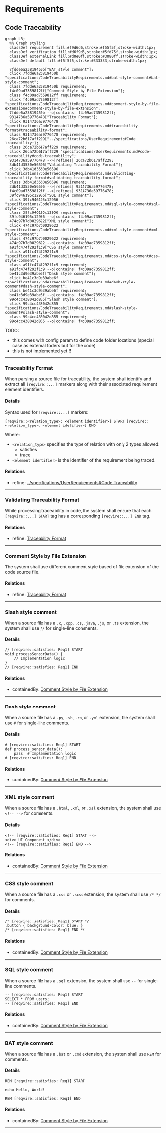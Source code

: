 # Requirements

## Code Traecability
```mermaid
graph LR;
  %% Graph styling
  classDef requirement fill:#f9d6d6,stroke:#f55f5f,stroke-width:1px;
  classDef verification fill:#d6f9d6,stroke:#5fd75f,stroke-width:1px;
  classDef externalLink fill:#d0e0ff,stroke:#3080ff,stroke-width:1px;
  classDef default fill:#f5f5f5,stroke:#333333,stroke-width:1px;

  7fdde6a23819450b["BAT style comment"];
  click 7fdde6a23819450b "specifications/CodeTraecabilityRequirements.md#bat-style-comment#bat-style-comment";
  class 7fdde6a23819450b requirement;
  f4c09ad7359812ff["Comment Style by File Extension"];
  class f4c09ad7359812ff requirement;
  click f4c09ad7359812ff "specifications/CodeTraecabilityRequirements.md#comment-style-by-file-extension#comment-style-by-file-extension";
  7fdde6a23819450b --o|contains| f4c09ad7359812ff;
  9314736a59776478["Traceability Format"];
  click 9314736a59776478 "specifications/CodeTraecabilityRequirements.md#traceability-format#traceability-format";
  class 9314736a59776478 requirement;
  26ca72b617aff229["../specifications/UserRequirements#Code Traceability"];
  class 26ca72b617aff229 requirement;
  click 26ca72b617aff229 "specifications/UserRequirements.md#code-traceability#code-traceability";
  9314736a59776478 -->|refines| 26ca72b617aff229;
  3db41d3530e56596["Validating Traceability Format"];
  click 3db41d3530e56596 "specifications/CodeTraecabilityRequirements.md#validating-traceability-format#validating-traceability-format";
  class 3db41d3530e56596 requirement;
  3db41d3530e56596 -->|refines| 9314736a59776478;
  f4c09ad7359812ff -->|refines| 9314736a59776478;
  39fc946195c12956["SQL style comment"];
  click 39fc946195c12956 "specifications/CodeTraecabilityRequirements.md#sql-style-comment#sql-style-comment";
  class 39fc946195c12956 requirement;
  39fc946195c12956 --o|contains| f4c09ad7359812ff;
  474c97b7d0029622["XML style comment"];
  click 474c97b7d0029622 "specifications/CodeTraecabilityRequirements.md#xml-style-comment#xml-style-comment";
  class 474c97b7d0029622 requirement;
  474c97b7d0029622 --o|contains| f4c09ad7359812ff;
  a91fc474f292f1c9["CSS style comment"];
  click a91fc474f292f1c9 "specifications/CodeTraecabilityRequirements.md#css-style-comment#css-style-comment";
  class a91fc474f292f1c9 requirement;
  a91fc474f292f1c9 --o|contains| f4c09ad7359812ff;
  be41c3d9e39abe6f["Dash style comment"];
  click be41c3d9e39abe6f "specifications/CodeTraecabilityRequirements.md#dash-style-comment#dash-style-comment";
  class be41c3d9e39abe6f requirement;
  be41c3d9e39abe6f --o|contains| f4c09ad7359812ff;
  99c4cc438042d855["Slash style comment"];
  click 99c4cc438042d855 "specifications/CodeTraecabilityRequirements.md#slash-style-comment#slash-style-comment";
  class 99c4cc438042d855 requirement;
  99c4cc438042d855 --o|contains| f4c09ad7359812ff;
```
TODO:
 * this comes with config param to define code folder locations (special case as external foders but for the code) 
 * this is not implemented yet !!

---

### Traceability Format

When parsing a source file for traceability, the system shall identify and extract all `[reqvire::...]` markers along with their associated requirement element identifiers.

#### Details

Syntax used for `[reqvire::...]` markers:

```
[reqvire::<relation_type>: <element identifier>] START [reqvire::<relation_type>: <element idetifier>] END

```

Where:
- `<relation_type>` specifies the type of relation with only 2 types allowed:
  * satisfies
  * trace
- `<element identifier>` is the identifier of the requirement being traced.

#### Relations
  * refine: [../specifications/UserRequirements#Code Traceability](../specifications/UserRequirements.md#code-traceability)

---

### Validating Traceability Format


While processing traceability in code, the system shall ensure that each `[reqvire::...] START` tag has a corresponding `[reqvire::...] END` tag.

#### Relations
  * refine: [Traceability Format](#traceability-format)

---

### Comment Style by File Extension




The system shall use different comment style based of file extension of the code source file.

#### Relations
  * refine: [Traceability Format](#traceability-format)

---

### Slash style comment

When a source file has a `.c`, `.cpp`, `.cs`, `.java`, `.js`, or `.ts` extension, the system shall use `//` for single-line comments.

#### Details

```
// [reqvire::satisfies: Req1] START
void processSensorData() {
    // Implementation logic
}
// [reqvire::satisfies: Req1] END
```

#### Relations
  * containedBy: [Comment Style by File Extension](#comment-style-by-file-extension)

---

### Dash style comment

When a source file has a `.py`, `.sh`, `.rb`, or `.yml` extension, the system shall use `#` for single-line comments.

#### Details

```
# [reqvire::satisfies: Req1] START
def process_sensor_data():
    pass  # Implementation logic
# [reqvire::satisfies: Req1] END
```

#### Relations
  * containedBy: [Comment Style by File Extension](#comment-style-by-file-extension)

---

### XML style comment

When a source file has a `.html`, `.xml`, or `.xsl` extension, the system shall use `<!-- -->` for comments.

#### Details

```
<!-- [reqvire::satisfies: Req1] START -->
<div> UI Component </div>
<!-- [reqvire::satisfies: Req1] END -->

```

#### Relations
  * containedBy: [Comment Style by File Extension](#comment-style-by-file-extension)

---

### CSS style comment

When a source file has a `.css` or `.scss` extension, the system shall use `/* */` for comments.

#### Details

```
/* [reqvire::satisfies: Req1] START */
.button { background-color: blue; }
/* [reqvire::satisfies: Req1] END */
```

#### Relations
  * containedBy: [Comment Style by File Extension](#comment-style-by-file-extension)

---

### SQL style comment

When a source file has a `.sql` extension, the system shall use `--` for single-line comments.

```
-- [reqvire::satisfies: Req1] START
SELECT * FROM users;
-- [reqvire::satisfies: Req1] END
```

#### Relations
  * containedBy: [Comment Style by File Extension](#comment-style-by-file-extension)

---

### BAT style comment

When a source file has a `.bat` or `.cmd` extension, the system shall use `REM` for comments.

#### Details

```
REM [reqvire::satisfies: Req1] START

echo Hello, World!

REM [reqvire::satisfies: Req1] END

```

#### Relations
  * containedBy: [Comment Style by File Extension](#comment-style-by-file-extension)

---